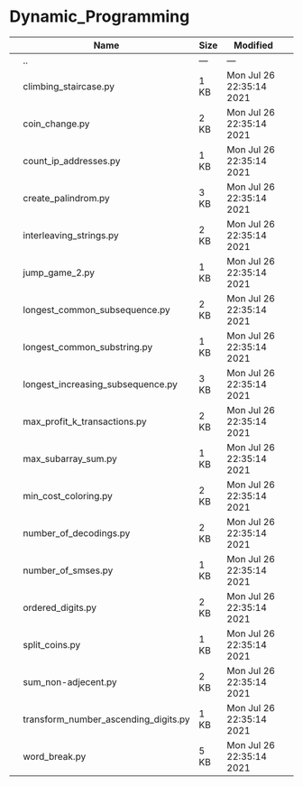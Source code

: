 Dynamic\_Programming
====================

<table><thead><tr class="header"><th></th><th>Name</th><th>Size</th><th>Modified</th><th></th></tr></thead><tbody><tr class="odd"><td></td><td><span class="goup">..</span></td><td>—</td><td>—</td><td></td></tr><tr class="even"><td></td><td><span class="name">climbing_staircase.py</span></td><td>1 KB</td><td>Mon Jul 26 22:35:14 2021</td><td></td></tr><tr class="odd"><td></td><td><span class="name">coin_change.py</span></td><td>2 KB</td><td>Mon Jul 26 22:35:14 2021</td><td></td></tr><tr class="even"><td></td><td><span class="name">count_ip_addresses.py</span></td><td>1 KB</td><td>Mon Jul 26 22:35:14 2021</td><td></td></tr><tr class="odd"><td></td><td><span class="name">create_palindrom.py</span></td><td>3 KB</td><td>Mon Jul 26 22:35:14 2021</td><td></td></tr><tr class="even"><td></td><td><span class="name">interleaving_strings.py</span></td><td>2 KB</td><td>Mon Jul 26 22:35:14 2021</td><td></td></tr><tr class="odd"><td></td><td><span class="name">jump_game_2.py</span></td><td>1 KB</td><td>Mon Jul 26 22:35:14 2021</td><td></td></tr><tr class="even"><td></td><td><span class="name">longest_common_subsequence.py</span></td><td>2 KB</td><td>Mon Jul 26 22:35:14 2021</td><td></td></tr><tr class="odd"><td></td><td><span class="name">longest_common_substring.py</span></td><td>1 KB</td><td>Mon Jul 26 22:35:14 2021</td><td></td></tr><tr class="even"><td></td><td><span class="name">longest_increasing_subsequence.py</span></td><td>3 KB</td><td>Mon Jul 26 22:35:14 2021</td><td></td></tr><tr class="odd"><td></td><td><span class="name">max_profit_k_transactions.py</span></td><td>2 KB</td><td>Mon Jul 26 22:35:14 2021</td><td></td></tr><tr class="even"><td></td><td><span class="name">max_subarray_sum.py</span></td><td>1 KB</td><td>Mon Jul 26 22:35:14 2021</td><td></td></tr><tr class="odd"><td></td><td><span class="name">min_cost_coloring.py</span></td><td>2 KB</td><td>Mon Jul 26 22:35:14 2021</td><td></td></tr><tr class="even"><td></td><td><span class="name">number_of_decodings.py</span></td><td>2 KB</td><td>Mon Jul 26 22:35:14 2021</td><td></td></tr><tr class="odd"><td></td><td><span class="name">number_of_smses.py</span></td><td>1 KB</td><td>Mon Jul 26 22:35:14 2021</td><td></td></tr><tr class="even"><td></td><td><span class="name">ordered_digits.py</span></td><td>2 KB</td><td>Mon Jul 26 22:35:14 2021</td><td></td></tr><tr class="odd"><td></td><td><span class="name">split_coins.py</span></td><td>1 KB</td><td>Mon Jul 26 22:35:14 2021</td><td></td></tr><tr class="even"><td></td><td><span class="name">sum_non-adjecent.py</span></td><td>2 KB</td><td>Mon Jul 26 22:35:14 2021</td><td></td></tr><tr class="odd"><td></td><td><span class="name">transform_number_ascending_digits.py</span></td><td>1 KB</td><td>Mon Jul 26 22:35:14 2021</td><td></td></tr><tr class="even"><td></td><td><span class="name">word_break.py</span></td><td>5 KB</td><td>Mon Jul 26 22:35:14 2021</td><td></td></tr></tbody></table>
